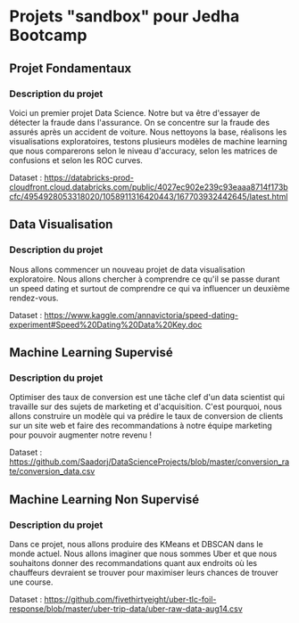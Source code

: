 # Projets "sandbox" pour Jedha Bootcamp 

## Projet Fondamentaux

### Description du projet

Voici un premier projet Data Science. Notre but va être d'essayer de détecter la fraude dans l'assurance. On se concentre sur la fraude des assurés après un accident de voiture. Nous nettoyons la base, réalisons les visualisations exploratoires, testons plusieurs modèles de machine learning que nous comparerons selon le niveau d'accuracy, selon les matrices de confusions et selon les ROC curves. 

Dataset : https://databricks-prod-cloudfront.cloud.databricks.com/public/4027ec902e239c93eaaa8714f173bcfc/4954928053318020/1058911316420443/167703932442645/latest.html

## Data Visualisation 

### Description du projet

Nous allons commencer un nouveau projet de data visualisation exploratoire. Nous allons chercher à comprendre ce qu'il se passe durant un speed dating et surtout de comprendre ce qui va influencer un deuxième rendez-vous.

Dataset : https://www.kaggle.com/annavictoria/speed-dating-experiment#Speed%20Dating%20Data%20Key.doc

## Machine Learning Supervisé

### Description du projet

Optimiser des taux de conversion est une tâche clef d'un data scientist qui travaille sur des sujets de marketing et d'acquisition. C'est pourquoi, nous allons construire un modèle qui va prédire le taux de conversion de clients sur un site web et faire des recommandations à notre équipe marketing pour pouvoir augmenter notre revenu ! 

Dataset : https://github.com/Saadorj/DataScienceProjects/blob/master/conversion_rate/conversion_data.csv

## Machine Learning Non Supervisé 

### Description du projet

Dans ce projet, nous allons produire des KMeans et DBSCAN dans le monde actuel. Nous allons imaginer que nous sommes Uber et que nous souhaitons donner des recommandations quant aux endroits où les chauffeurs devraient se trouver pour maximiser leurs chances de trouver une course. 

Dataset : https://github.com/fivethirtyeight/uber-tlc-foil-response/blob/master/uber-trip-data/uber-raw-data-aug14.csv

